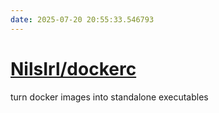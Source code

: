 ```yaml
---
date: 2025-07-20 20:55:33.546793
---
```


# [NilsIrl/dockerc](https://github.com/NilsIrl/dockerc)

turn docker images into standalone executables